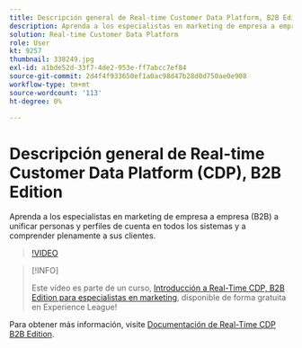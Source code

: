 ```yaml
---
title: Descripción general de Real-time Customer Data Platform, B2B Edition
description: Aprenda a los especialistas en marketing de empresa a empresa (B2B) a unificar personas y perfiles de cuenta en todos los sistemas y a comprender plenamente a sus clientes.
solution: Real-time Customer Data Platform
role: User
kt: 9257
thumbnail: 338249.jpg
exl-id: a1bde52d-33f7-4de2-953e-ff7abcc7ef84
source-git-commit: 2d4f4f933650ef1a0ac98d47b28d0d750ae0e908
workflow-type: tm+mt
source-wordcount: '113'
ht-degree: 0%

---
```


# Descripción general de Real-time Customer Data Platform (CDP), B2B Edition

Aprenda a los especialistas en marketing de empresa a empresa (B2B) a unificar personas y perfiles de cuenta en todos los sistemas y a comprender plenamente a sus clientes.

>[!VIDEO](https://video.tv.adobe.com/v/338249?quality=12&learn=on)

>[!INFO]
>
> Este vídeo es parte de un curso, [Introducción a Real-Time CDP, B2B Edition para especialistas en marketing](https://experienceleague.adobe.com/?recommended=ExperiencePlatform-U-1-2021.rtcdp.b2b), disponible de forma gratuita en Experience League!

Para obtener más información, visite [Documentación de Real-Time CDP B2B Edition](https://experienceleague.adobe.com/docs/experience-platform/rtcdp/b2b-overview.html).
